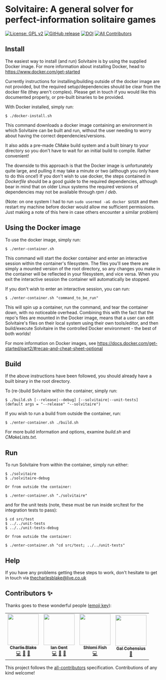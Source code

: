 # Solvitaire: A general solver for perfect-information solitaire games
[![License: GPL v2](https://img.shields.io/badge/License-GPL%20v2-blue.svg)](https://www.gnu.org/licenses/old-licenses/gpl-2.0.en.html) [![GitHub release](https://d25lcipzij17d.cloudfront.net/badge.svg?id=gh&type=6&v=0.10.2)](https://github.com/thecharlesblake/Solvitaire/releases/tag/v0.10/2)
[![DOI](https://zenodo.org/badge/103662666.svg)](https://zenodo.org/badge/latestdoi/103662666)<!-- ALL-CONTRIBUTORS-BADGE:START - Do not remove or modify this section -->
[![All Contributors](https://img.shields.io/badge/all_contributors-4-orange.svg?style=flat-square)](#contributors-)
<!-- ALL-CONTRIBUTORS-BADGE:END -->

## Install

The easiest way to install (and run) Solvitaire is by using the supplied
Docker image. For more information about installing Docker, head to 
<https://www.docker.com/get-started>

Currently instructions for installing/building outside of the docker image are not
provided, but the required setup/dependencies should be clear from the docker file
(they aren't complex). Please get in touch if you would like this documented
properly, or pre-built binaries to be provided.

With Docker installed, simply run:

```
$ ./docker-install.sh
```

This command downloads a docker image containing an environment in which
Solvitaire can be built and run, without the user needing to worry about having
the correct dependencies/versions.

It also adds a pre-made CMake build system and a built binary to your directory
so you don't have to wait for an initial build to compile. Rather convenient!

The downside to this approach is that the Docker image is unfortunately quite
large, and pulling it may take a minute or two (although you only have to do
this once!) If you don't wish to use docker, the steps contained in
_Dockerfile_ should be a good guide to the required dependencies, although bear
in mind that on older Linux systems the required versions of dependencies may
not be available through _rpm_ / _deb_.

(Note: on one system I had to run `sudo usermod -aG docker $USER`
and then restart my machine before docker would allow me sufficient
permissions. Just making a note of this here in case others encounter a similar
problem)

## Using the Docker image

To use the docker image, simply run:

```
$ ./enter-container.sh
```

This command will start the docker container and enter an interactive session
within the container's filesystem. The files you'll see there are simply a
mounted version of the root directory, so any changes you make in the
container will be reflected in your filesystem, and vice versa. When
you exit the interactive session the container will automatically be stopped.

If you don't wish to enter an interactive session, you can run:

```
$ ./enter-container.sh "command_to_be_run"
```

This will spin up a container, run the command, and tear the container down,
with no noticeable overhead. Combining this with the fact that the repo's
files are mounted in the Docker image, means that a user can edit
Solvitaire's files on their local system using their own tools/editor, and
then build/execute Solvitaire in the controlled Docker environment - the
best of both worlds!

For more information on Docker images, see
<https://docs.docker.com/get-started/part2/#recap-and-cheat-sheet-optional>

## Build

If the above instructions have been followed, you should already have a
built binary in the root directory. 

To (re-)build Solvitaire within the container, simply run:

```
$ ./build.sh [--release|--debug] [--solvitaire|--unit-tests]
(default args = "--release" "--solvitaire")
```

If you wish to run a build from outside the container, run:

```
$ ./enter-container.sh ./build.sh
```

For more build information and options, examine _build.sh_ and
_CMakeLists.txt._

## Run

To run Solvitaire from within the container, simply run either:

```
$ ./solvitaire
$ ./solvitaire-debug

Or from outside the container:

$ ./enter-container.sh "./solvitaire"
```

and for the unit tests (note, these must be
run inside src/test for the integration tests to pass):

```
$ cd src/test
$ ../../unit-tests
$ ../../unit-tests-debug

Or from outside the container:

$ ./enter-container.sh "cd src/test; ../../unit-tests"
```

## Help

If you have any problems getting these steps to work, don't hesitate to get in
touch via <thecharlesblake@live.co.uk>


## Contributors ✨

Thanks goes to these wonderful people ([emoji key](https://allcontributors.org/docs/en/emoji-key)):

<!-- ALL-CONTRIBUTORS-LIST:START - Do not remove or modify this section -->
<!-- prettier-ignore-start -->
<!-- markdownlint-disable -->
<table>
  <tr>
    <td align="center"><a href="http://thecharlesblake.co.uk/"><img src="https://avatars1.githubusercontent.com/u/17354715?v=4" width="100px;" alt=""/><br /><sub><b>Charlie Blake</b></sub></a><br /><a href="https://github.com/thecharlieblake/Solvitaire/commits?author=thecharlesblake" title="Code">💻</a> <a href="#design-thecharlesblake" title="Design">🎨</a> <a href="#ideas-thecharlesblake" title="Ideas, Planning, & Feedback">🤔</a></td>
    <td align="center"><a href="http://ian.gent"><img src="https://avatars0.githubusercontent.com/u/2893913?v=4" width="100px;" alt=""/><br /><sub><b>Ian Gent</b></sub></a><br /><a href="https://github.com/thecharlieblake/Solvitaire/commits?author=turingfan" title="Code">💻</a> <a href="#design-turingfan" title="Design">🎨</a> <a href="#ideas-turingfan" title="Ideas, Planning, & Feedback">🤔</a></td>
    <td align="center"><a href="http://www.shlomifish.org/"><img src="https://avatars1.githubusercontent.com/u/3150?v=4" width="100px;" alt=""/><br /><sub><b>Shlomi Fish</b></sub></a><br /><a href="https://github.com/thecharlieblake/Solvitaire/commits?author=shlomif" title="Code">💻</a></td>
    <td align="center"><a href="https://github.com/galcohensius"><img src="https://avatars1.githubusercontent.com/u/25342140?v=4" width="100px;" alt=""/><br /><sub><b>Gal Cohensius</b></sub></a><br /><a href="https://github.com/thecharlieblake/Solvitaire/commits?author=galcohensius" title="Documentation">📖</a></td>
  </tr>
</table>

<!-- markdownlint-enable -->
<!-- prettier-ignore-end -->
<!-- ALL-CONTRIBUTORS-LIST:END -->

This project follows the [all-contributors](https://github.com/all-contributors/all-contributors) specification. Contributions of any kind welcome!
